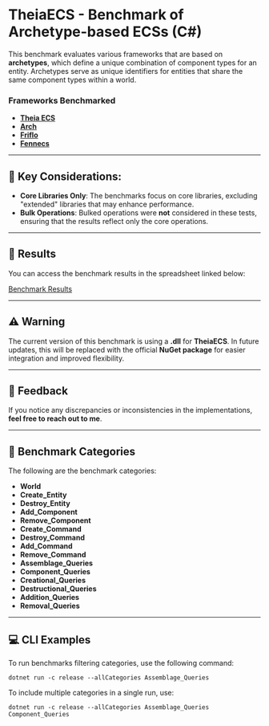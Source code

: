 # TheiaECS - Benchmark of Archetype-based ECSs (C#)

This benchmark evaluates various frameworks that are based on **archetypes**, which define a unique combination of component types for an entity. Archetypes serve as unique identifiers for entities that share the same component types within a world.

### Frameworks Benchmarked

- **[Theia ECS](https://github.com/vrezendedev/TheiaECS)**
- **[Arch](https://github.com/genaray/Arch)**  
- **[Friflo](https://github.com/friflo/Friflo.Engine.ECS)**  
- **[Fennecs](https://github.com/outfox/fennecs/)**  

---

## 📌 Key Considerations:
- **Core Libraries Only**: The benchmarks focus on core libraries, excluding "extended" libraries that may enhance performance.
- **Bulk Operations**: Bulked operations were **not** considered in these tests, ensuring that the results reflect only the core operations.

---

## 🎯 Results

You can access the benchmark results in the spreadsheet linked below:

[Benchmark Results](https://docs.google.com/spreadsheets/d/e/2PACX-1vTACAEZOs7owk1YY9H7tZm9kcsstpa4pdvcBOfpsnEm0YyAaHAniUKyXpAb6oAU8594vxGA5zyks3Cq/pubhtml)

---

## ⚠️ Warning

The current version of this benchmark is using a **.dll** for **TheiaECS**. In future updates, this will be replaced with the official **NuGet package** for easier integration and improved flexibility.

---

## 📩 Feedback

If you notice any discrepancies or inconsistencies in the implementations, **feel free to reach out to me**.

--- 

## 🔖 Benchmark Categories

The following are the benchmark categories:

- **World**
- **Create_Entity**
- **Destroy_Entity**
- **Add_Component**
- **Remove_Component**
- **Create_Command**
- **Destroy_Command**
- **Add_Command**
- **Remove_Command**
- **Assemblage_Queries**
- **Component_Queries**
- **Creational_Queries**
- **Destructional_Queries**
- **Addition_Queries**
- **Removal_Queries**

---

## 💻 CLI Examples

To run benchmarks filtering categories, use the following command:

    dotnet run -c release --allCategories Assemblage_Queries

To include multiple categories in a single run, use:

    dotnet run -c release --allCategories Assemblage_Queries Component_Queries